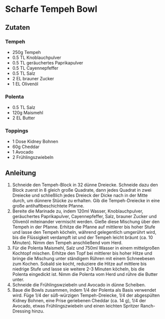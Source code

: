 # Scharfe Tempeh Bowl
## Zutaten
### Tempeh
- 250g Tempeh
- 0.5 TL Knoblauchpulver
- 0.5 TL geräuchertes Paprikapulver
- 0.5 TL Cayennepfeffer
- 0.5 TL Salz
- 2 EL brauner Zucker
- 1 EL Olivenöl

### Polenta
- 0.5 TL Salz
- 120g Maismehl
- 2 EL Butter

### Toppings
- 1 Dose Kidney Bohnen
- 60g Cheddar
- 1 Avocado
- 2 Frühlingszwiebeln

## Anleitung
1. Schneide den Tempeh-Block in 32 dünne Dreiecke. Schneide dazu den Block zuerst in 8 gleich große Quadrate, dann jedes Quadrat in zwei Dreiecke und schließlich jedes Dreieck der Dicke nach in der Mitte durch, um dünnere Stücke zu erhalten. Gib die Tempeh-Dreiecke in eine große antihaftbeschichtete Pfanne.
2. Bereite die Marinade zu, indem 120ml Wasser, Knoblauchpulver, geräuchertes Paprikapulver, Cayennepfeffer, Salz, brauner Zucker und Olivenöl miteinander vermischt werden. Gieße diese Mischung über den Tempeh in der Pfanne. Erhitze die Pfanne auf mittlerer bis hoher Stufe und lasse den Tempeh köcheln, während gelegentlich umgerührt wird, bis die Flüssigkeit verdampft ist und der Tempeh leicht bräunt (ca. 10 Minuten). Nimm den Tempeh anschließend vom Herd.
3. Für die Polenta Maismehl, Salz und 750ml Wasser in einem mittelgroßen Kochtopf mischen. Erhitze den Topf bei mittlerer bis hoher Hitze und bringe die Mischung unter ständigem Rühren mit einem Schneebesen zum Kochen. Sobald sie kocht, reduziere die Hitze auf mittlere bis niedrige Stufe und lasse sie weitere 2-3 Minuten köcheln, bis die Polenta eingedickt ist. Nimm die Polenta vom Herd und rühre die Butter unter.
4. Schneide die Frühlingswziebeln und Avocado in dünne Scheiben.
5. Baue die Bowls zusammen, indem 1/4 der Polenta als Basis verwendet wird. Füge 1/4 der süß-würzigen Tempeh-Dreiecke, 1/4 der abgespülten Kidney Bohnen, eine Prise geriebenen Cheddar (ca. 14 g), 1/4 der Avocado, etwas Frühlingszwiebeln und einen leichten Spritzer Ranch-Dressing hinzu.
